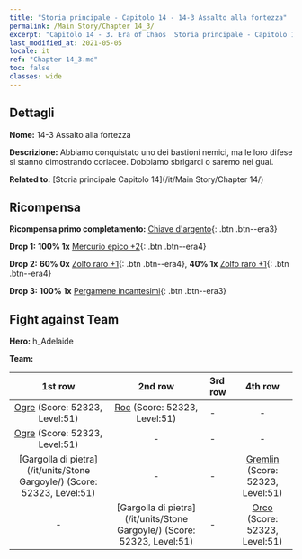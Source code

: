 ```yaml
---
title: "Storia principale - Capitolo 14 - 14-3 Assalto alla fortezza"
permalink: /Main Story/Chapter 14_3/
excerpt: "Capitolo 14 - 3. Era of Chaos  Storia principale - Capitolo 14_3. 14-3 Assalto alla fortezza"
last_modified_at: 2021-05-05
locale: it
ref: "Chapter 14_3.md"
toc: false
classes: wide
---
```


## Dettagli

 **Nome:** 14-3 Assalto alla fortezza

 **Descrizione:** Abbiamo conquistato uno dei bastioni nemici, ma le loro difese si stanno dimostrando coriacee. Dobbiamo sbrigarci o saremo nei guai.

 **Related to:** [Storia principale Capitolo 14](/it/Main Story/Chapter 14/)

## Ricompensa

 **Ricompensa primo completamento:** [Chiave d'argento](/ItemsIT/con_693/){: .btn .btn--era3}

 **Drop 1:** **100% 1x** [Mercurio epico +2](/ItemsIT/mat_49/){: .btn .btn--era4}

 **Drop 2:** **60% 0x** [Zolfo raro +1](/ItemsIT/mat_43/){: .btn .btn--era4}, **40% 1x** [Zolfo raro +1](/ItemsIT/mat_43/){: .btn .btn--era4}

 **Drop 3:** **100% 1x** [Pergamene incantesimi](/ItemsIT/con_694/){: .btn .btn--era3}


## Fight against Team
 **Hero:** h_Adelaide

 **Team:**


  | 1st row | 2nd row | 3rd row | 4th row |
  |:----:|:----:|:----|:----:|
  | [Ogre](/it/units/Ogre/) (Score: 52323, Level:51)  | [Roc](/it/units/Roc/) (Score: 52323, Level:51)  | - | - |
  | [Ogre](/it/units/Ogre/) (Score: 52323, Level:51)  | - | - | - |
  | [Gargolla di pietra](/it/units/Stone Gargoyle/) (Score: 52323, Level:51)  | - | - | [Gremlin](/it/units/Gremlin/) (Score: 52323, Level:51)  |
  | - | [Gargolla di pietra](/it/units/Stone Gargoyle/) (Score: 52323, Level:51)  | - | [Orco](/it/units/Orc/) (Score: 52323, Level:51)  |


